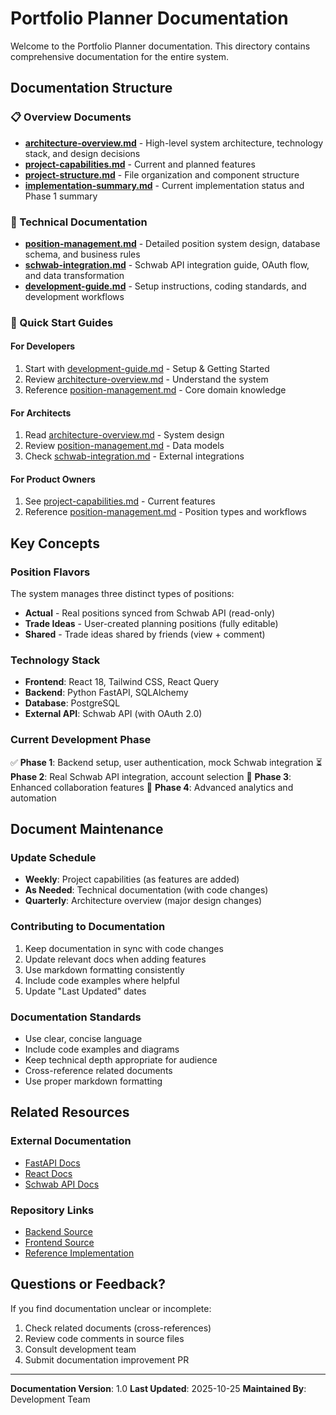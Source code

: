 # Portfolio Planner Documentation

Welcome to the Portfolio Planner documentation. This directory contains comprehensive documentation for the entire system.

## Documentation Structure

### 📋 Overview Documents

- **[architecture-overview.md](./architecture-overview.md)** - High-level system architecture, technology stack, and design decisions
- **[project-capabilities.md](./project-capabilities.md)** - Current and planned features
- **[project-structure.md](./project-structure.md)** - File organization and component structure
- **[implementation-summary.md](./implementation-summary.md)** - Current implementation status and Phase 1 summary

### 🔧 Technical Documentation

- **[position-management.md](./position-management.md)** - Detailed position system design, database schema, and business rules
- **[schwab-integration.md](./schwab-integration.md)** - Schwab API integration guide, OAuth flow, and data transformation
- **[development-guide.md](./development-guide.md)** - Setup instructions, coding standards, and development workflows

### 🎯 Quick Start Guides

#### For Developers
1. Start with [development-guide.md](./development-guide.md) - Setup & Getting Started
2. Review [architecture-overview.md](./architecture-overview.md) - Understand the system
3. Reference [position-management.md](./position-management.md) - Core domain knowledge

#### For Architects
1. Read [architecture-overview.md](./architecture-overview.md) - System design
2. Review [position-management.md](./position-management.md) - Data models
3. Check [schwab-integration.md](./schwab-integration.md) - External integrations

#### For Product Owners
1. See [project-capabilities.md](./project-capabilities.md) - Current features
2. Reference [position-management.md](./position-management.md) - Position types and workflows

## Key Concepts

### Position Flavors
The system manages three distinct types of positions:
- **Actual** - Real positions synced from Schwab API (read-only)
- **Trade Ideas** - User-created planning positions (fully editable)
- **Shared** - Trade ideas shared by friends (view + comment)

### Technology Stack
- **Frontend**: React 18, Tailwind CSS, React Query
- **Backend**: Python FastAPI, SQLAlchemy
- **Database**: PostgreSQL
- **External API**: Schwab API (with OAuth 2.0)

### Current Development Phase
✅ **Phase 1**: Backend setup, user authentication, mock Schwab integration
⏳ **Phase 2**: Real Schwab API integration, account selection
🔮 **Phase 3**: Enhanced collaboration features
🔮 **Phase 4**: Advanced analytics and automation

## Document Maintenance

### Update Schedule
- **Weekly**: Project capabilities (as features are added)
- **As Needed**: Technical documentation (with code changes)
- **Quarterly**: Architecture overview (major design changes)

### Contributing to Documentation
1. Keep documentation in sync with code changes
2. Update relevant docs when adding features
3. Use markdown formatting consistently
4. Include code examples where helpful
5. Update "Last Updated" dates

### Documentation Standards
- Use clear, concise language
- Include code examples and diagrams
- Keep technical depth appropriate for audience
- Cross-reference related documents
- Use proper markdown formatting

## Related Resources

### External Documentation
- [FastAPI Docs](https://fastapi.tiangolo.com/)
- [React Docs](https://react.dev/)
- [Schwab API Docs](https://developer.schwab.com/)

### Repository Links
- [Backend Source](/backend)
- [Frontend Source](/frontend)
- [Reference Implementation](/ref)

## Questions or Feedback?

If you find documentation unclear or incomplete:
1. Check related documents (cross-references)
2. Review code comments in source files
3. Consult development team
4. Submit documentation improvement PR

---

**Documentation Version**: 1.0
**Last Updated**: 2025-10-25
**Maintained By**: Development Team

